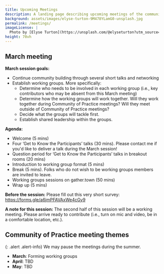 ```yaml
---
title: Upcoming Meetings
description: A landing page describing upcoming meetings of the community of practice
background: assets/images/elyse-turton-9M478YLamG0-unsplash.jpg
permalink: /meetings/
imageLicense: |
  Photo by [Elyse Turton](https://unsplash.com/@elyseturton?utm_source=unsplash&utm_medium=referral&utm_content=creditCopyText) on [Unsplash](https://unsplash.com/s/photos/nova-scotia?utm_source=unsplash&utm_medium=referral&utm_content=creditCopyText)  
height: 70vh
---
```




## March meeting

**March session goals:**
* Continue community building through several short talks and networking
* Establish working groups. More specifically:
	* Determine who needs to be involved in each working group (i.e., key contributors who may be absent from this March meeting)
	* Determine how the working groups will work together. Will they work together during Community of Practice meetings? Will they meet outside of Community of Practice meetings?
	* Decide what the groups will tackle first. 
	* Establish shared leadership within the groups. 

**Agenda:**
* Welcome (5 mins)
* Four ‘Get to Know the Participants’ talks (30 mins). Please contact me if you'd like to deliver a talk during the March session!
* Question period for ‘Get to Know the Participants’ talks in breakout rooms (20 mins)
* Introduction to working group format (5 mins)
* Break (5 mins). Folks who do not wish to be working groups members are invited to leave.
* Working groups sessions on gather.town (50 mins)
* Wrap up (5 mins)
 
**Before the session:**
Please fill out this very short survey: https://forms.gle/a6jmPFAVAxWe4cGy9
 
**A note for this session:**
The second half of this session will be a working meeting. Please arrive ready to contribute (i.e., turn on mic and video, be in a comfortable location, etc.). 
## Community of Practice meeting themes

{: .alert .alert-info}
We may pause the meetings during the summer. 

* **March**: Forming working groups
* **April**: TBD
* **May**: TBD

